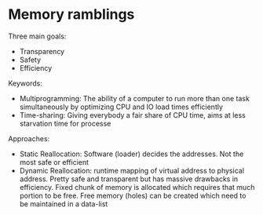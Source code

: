 # Memory ramblings

Three main goals:

-   Transparency
-   Safety
-   Efficiency

Keywords:

-   Multiprogramming: The ability of a computer to run more than one task simultaneously by optimizing CPU and IO load times
    efficiently
-   Time-sharing: Giving everybody a fair share of CPU time, aims at less starvation time for processe

Approaches:

-   Static Reallocation: Software (loader) decides the addresses. Not the most safe or efficient
-   Dynamic Reallocation: runtime mapping of virtual address to physical address. Pretty safe and transparent but has massive drawbacks in efficiency. Fixed chunk of memory is allocated which requires that much portion to be free. Free memory (holes) can be created which need to be maintained in a data-list

